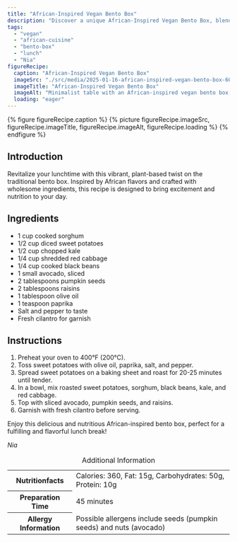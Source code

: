 ```yaml
---
title: "African-Inspired Vegan Bento Box"
description: "Discover a unique African-Inspired Vegan Bento Box, blending traditional African ingredients with the convenience of a bento. Perfect for a nutritious and flavorful lunch."
tags:
  - "vegan"
  - "african-cuisine"
  - "bento-box"
  - "lunch"
  - "Nia"
figureRecipe: 
  caption: "African-Inspired Vegan Bento Box"
  imageSrc: "./src/media/2025-01-16-african-inspired-vegan-bento-box-6010.png"
  imageTitle: "African-Inspired Vegan Bento Box"
  imageAlt: "Minimalist table with an African-inspired vegan bento box, containing sorghum, seasoned sweet potatoes, kale, cabbage, black beans, avocado, pumpkin seeds, raisins, and cilantro."
  loading: "eager"
---
```


{% figure figureRecipe.caption %}
{% picture figureRecipe.imageSrc, figureRecipe.imageTitle, figureRecipe.imageAlt, figureRecipe.loading %}
{% endfigure %}

## Introduction

Revitalize your lunchtime with this vibrant, plant-based twist on the traditional bento box. Inspired by African flavors and crafted with wholesome ingredients, this recipe is designed to bring excitement and nutrition to your day.

## Ingredients

* 1 cup cooked sorghum
* 1/2 cup diced sweet potatoes
* 1/2 cup chopped kale
* 1/4 cup shredded red cabbage
* 1/4 cup cooked black beans
* 1 small avocado, sliced
* 2 tablespoons pumpkin seeds
* 2 tablespoons raisins
* 1 tablespoon olive oil
* 1 teaspoon paprika
* Salt and pepper to taste
* Fresh cilantro for garnish

## Instructions

1. Preheat your oven to 400°F (200°C).
2. Toss sweet potatoes with olive oil, paprika, salt, and pepper.
3. Spread sweet potatoes on a baking sheet and roast for 20-25 minutes until tender.
4. In a bowl, mix roasted sweet potatoes, sorghum, black beans, kale, and red cabbage.
5. Top with sliced avocado, pumpkin seeds, and raisins.
6. Garnish with fresh cilantro before serving.

Enjoy this delicious and nutritious African-inspired bento box, perfect for a fulfilling and flavorful lunch break!

*Nia*

<table><caption class='sr-only'>Additional Information</caption><tr><th>Nutritionfacts</th><td>Calories: 360, Fat: 15g, Carbohydrates: 50g, Protein: 10g&nbsp;</td></tr><tr><th>Preparation Time</th><td>45 minutes&nbsp;</td></tr><tr><th>Allergy Information</th><td>Possible allergens include seeds (pumpkin seeds) and nuts (avocado)&nbsp;</td></tr></table>

